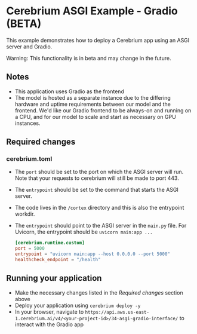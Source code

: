 # Cerebrium ASGI Example - Gradio (BETA)

This example demonstrates how to deploy a Cerebrium app using an ASGI server and Gradio.

Warning: This functionality is in beta and may change in the future.

## Notes 

- This application uses Gradio as the frontend
- The model is hosted as a separate instance due to the differing hardware and uptime requirements between our model and the frontend. We'd like our Gradio frontend to be always-on and running on a CPU, and for our model to scale and start as necessary on GPU instances.

## Required changes

### cerebrium.toml
- The `port` should be set to the port on which the ASGI server will run. Note that your requests to cerebrium will still be made to port 443.
- The `entrypoint` should be set to the command that starts the ASGI server.
- The code lives in the `/cortex` directory and this is also the entrypoint workdir.
- The `entrypoint` should point to the ASGI server in the `main.py` file. For Uvicorn, the entrypoint should be
  `uvicorn main:app ...`

  ```toml
  [cerebrium.runtime.custom]
  port = 5000
  entrypoint = "uvicorn main:app --host 0.0.0.0 --port 5000"
  healthcheck_endpoint = "/health"
  ```
  
## Running your application
- Make the necessary changes listed in the _Required changes_ section above
- Deploy your application using `cerebrium deploy -y`
- In your browser, navigate to `https://api.aws.us-east-1.cerebrium.ai/v4/<your-project-id>/34-asgi-gradio-interface/` to interact with the Gradio app
